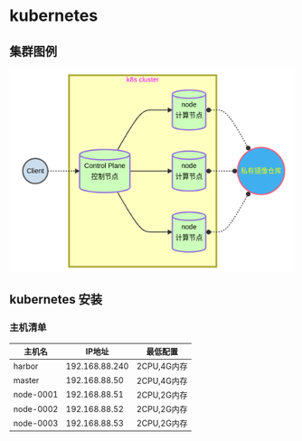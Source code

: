 # kubernetes

## 集群图例

![image-20250510162801012](images/image-20250510162801012.png)

## kubernetes 安装

### 主机清单

| 主机名    | IP地址         | 最低配置    |
| --------- | -------------- | ----------- |
| harbor    | 192.168.88.240 | 2CPU,4G内存 |
| master    | 192.168.88.50  | 2CPU,4G内存 |
| node-0001 | 192.168.88.51  | 2CPU,2G内存 |
| node-0002 | 192.168.88.52  | 2CPU,2G内存 |
| node-0003 | 192.168.88.53  | 2CPU,2G内存 |
